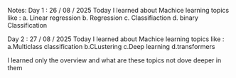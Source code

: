 Notes:
Day 1 : 26 / 08 / 2025
Today I learned about Machice learning topics like :
    a. Linear regression
    b. Regression
    c. Classifiaction
    d. binary Classification


Day 2 : 27 / 08 / 2025
Today I learned about Machice learning topics like :
    a.Multiclass classification
    b.CLustering
    c.Deep learning
    d.transformers 

I learned only the overview and what are these topics not dove deeper in them 